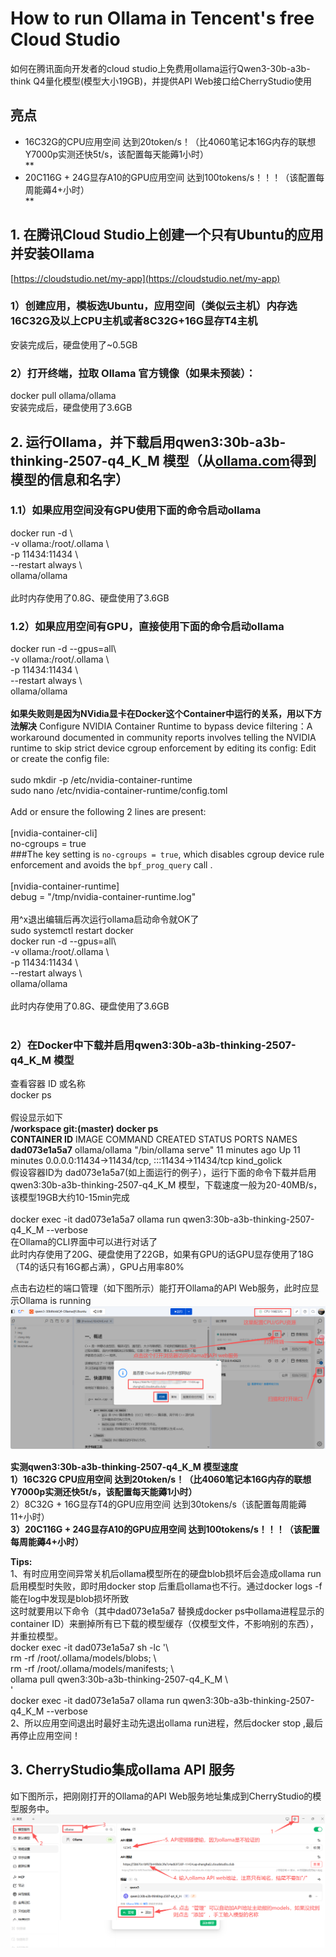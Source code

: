 # How to run Ollama in Tencent's free Cloud Studio
如何在腾讯面向开发者的cloud studio上免费用ollama运行Qwen3-30b-a3b-think Q4量化模型(模型大小19GB)，并提供API Web接口给CherryStudio使用<BR>

## 亮点
- 16C32G的CPU应用空间 达到20token/s！（比4060笔记本16G内存的联想Y7000p实测还快5t/s，该配置每天能薅1小时）<BR>**
- 20C116G + 24G显存A10的GPU应用空间 达到100tokens/s！！！（该配置每周能薅4+小时）<BR>**

## 1. 在腾讯Cloud Studio上创建一个只有Ubuntu的应用并安装Ollama
[https://cloudstudio.net/my-app](https://cloudstudio.net/my-app)
### 1）创建应用，模板选Ubuntu，应用空间（类似云主机）内存选16C32G及以上CPU主机或者8C32G+16G显存T4主机
安装完成后，硬盘使用了~0.5GB<BR>
### 2）打开终端，拉取 Ollama 官方镜像（如果未预装）：
docker pull ollama/ollama<BR>
安装完成后，硬盘使用了3.6GB<BR>

## 2. 运行Ollama，并下载启用qwen3:30b-a3b-thinking-2507-q4_K_M 模型（从[ollama.com](https://ollama.com/library/qwen3/tags)得到模型的信息和名字）
### 1.1）如果应用空间没有GPU使用下面的命令启动ollama
docker run -d \\<BR>
  -v ollama:/root/.ollama \\<BR>
  -p 11434:11434 \\<BR>
  --restart always \\<BR>
  ollama/ollama<BR>
<BR>
此时内存使用了0.8G、硬盘使用了3.6GB<BR>

### 1.2）如果应用空间有GPU，直接使用下面的命令启动ollama
docker run -d --gpus=all\\<BR>
  -v ollama:/root/.ollama \\<BR>
  -p 11434:11434 \\<BR>
  --restart always \\<BR>
  ollama/ollama<BR>
<BR>
**如果失败则是因为NVidia显卡在Docker这个Container中运行的关系，用以下方法解决**
Configure NVIDIA Container Runtime to bypass device filtering：A workaround documented in community reports involves telling the NVIDIA runtime to skip strict device cgroup enforcement by editing its config:
Edit or create the config file:<BR>
<BR>
sudo mkdir -p /etc/nvidia-container-runtime<BR>
sudo nano /etc/nvidia-container-runtime/config.toml<BR>
<BR>
Add or ensure the following 2 lines are present:<BR>
<BR>
[nvidia-container-cli]<BR>
no-cgroups = true<BR>
###The key setting is `no-cgroups = true`, which disables cgroup device rule enforcement and avoids the `bpf_prog_query` call .<BR>
<BR>
[nvidia-container-runtime]<BR>
debug = "/tmp/nvidia-container-runtime.log"<BR>
<BR>
用^x退出编辑后再次运行ollama启动命令就OK了<BR>
sudo systemctl restart docker<BR>
docker run -d --gpus=all\\<BR>
  -v ollama:/root/.ollama \\<BR>
  -p 11434:11434 \\<BR>
  --restart always \\<BR>
  ollama/ollama<BR>
<BR>
此时内存使用了0.8G、硬盘使用了3.6GB<BR>
<BR>
### 2）在Docker中下载并启用qwen3:30b-a3b-thinking-2507-q4_K_M 模型
查看容器 ID 或名称<BR>
docker ps    <BR>
<BR>
假设显示如下<BR>
**/workspace git:(master) docker ps<BR>**
**CONTAINER ID**   IMAGE           COMMAND               CREATED          STATUS          PORTS                                           NAMES<BR>
**dad073e1a5a7**   ollama/ollama   "/bin/ollama serve"   11 minutes ago   Up 11 minutes   0.0.0.0:11434->11434/tcp, :::11434->11434/tcp   kind_golick<BR>
假设容器ID为 dad073e1a5a7(如上面运行的例子），运行下面的命令下载并启用qwen3:30b-a3b-thinking-2507-q4_K_M 模型，下载速度一般为20-40MB/s，该模型19GB大约10-15min完成<BR>
<BR>
docker exec -it dad073e1a5a7 ollama run qwen3:30b-a3b-thinking-2507-q4_K_M --verbose<BR>
在Ollama的CLI界面中可以进行对话了<BR>
此时内存使用了20G、硬盘使用了22GB，如果有GPU的话GPU显存使用了18G（T4的话只有16G都占满），GPU占用率80%<BR>

点击右边栏的端口管理（如下图所示）能打开Ollama的API Web服务，此时应显示Ollama is running<BR>
![ollama1](ollama1.png)

**实测qwen3:30b-a3b-thinking-2507-q4_K_M 模型速度**<BR>
**1）16C32G CPU应用空间 达到20token/s！（比4060笔记本16G内存的联想Y7000p实测还快5t/s，该配置每天能薅1小时）<BR>**
2）8C32G + 16G显存T4的GPU应用空间 达到30tokens/s（该配置每周能薅11+小时）<BR>
**3）20C116G + 24G显存A10的GPU应用空间 达到100tokens/s！！！（该配置每周能薅4+小时）<BR>**

**Tips:<BR>**
1、有时应用空间异常关机后ollama模型所在的硬盘blob损坏后会造成ollama run 启用模型时失败，即时用docker stop <container ID> 后重启ollama也不行。通过docker logs -f <container ID>
能在log中发现是blob损坏所致<BR>
这时就要用以下命令（其中dad073e1a5a7 替换成docker ps中ollama进程显示的container ID）来删掉所有已下载的模型缓存（仅模型文件，不影响别的东西），并重拉模型。<BR>
docker exec -it dad073e1a5a7 sh -lc '\\  <BR>
  rm -rf /root/.ollama/models/blobs; \\  <BR>
  rm -rf /root/.ollama/models/manifests; \\  <BR>
  ollama pull qwen3:30b-a3b-thinking-2507-q4_K_M \\ <BR>
' <BR>
docker exec -it dad073e1a5a7 ollama run qwen3:30b-a3b-thinking-2507-q4_K_M --verbose <BR>
2、所以应用空间退出时最好主动先退出ollama run进程，然后docker stop <container ID>,最后再停止应用空间！ <BR>
## 3. CherryStudio集成ollama API 服务
如下图所示，把刚刚打开的Ollama的API Web服务地址集成到CherryStudio的模型服务中。<BR>
![CherryStudio集成ollama API 服务](cherryStudio1.png)

